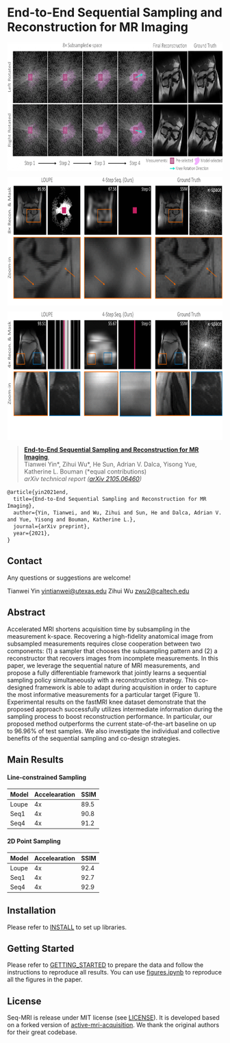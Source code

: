 # End-to-End Sequential Sampling and Reconstruction for MR Imaging

<p align="center"> <img src='docs/teaser.png' align="center" height="300px"> </p>
<p align="center"> <img src='docs/2d_animation.gif' align="center" height="300px"> </p>
<p align="center"> <img src='docs/1d_animation.gif' align="center" height="300px"> </p>

> [**End-to-End Sequential Sampling and Reconstruction for MR Imaging**](http://arxiv.org/abs/2105.06460),            
> Tianwei Yin*, Zihui Wu*, He Sun, Adrian V. Dalca, Yisong Yue, Katherine L. Bouman (*equal contributions)         
> *arXiv technical report ([arXiv 2105.06460](http://arxiv.org/abs/2105.06460))*  


    @article{yin2021end,
      title={End-to-End Sequential Sampling and Reconstruction for MR Imaging},
      author={Yin, Tianwei, and Wu, Zihui and Sun, He and Dalca, Adrian V. and Yue, Yisong and Bouman, Katherine L.},
      journal={arXiv preprint},
      year={2021},
    }


## Contact
Any questions or suggestions are welcome!

Tianwei Yin [yintianwei@utexas.edu](mailto:yintianwei@utexas.edu)
Zihui Wu [zwu2@caltech.edu](mailto:zwu2@caltech.edu)

## Abstract
Accelerated MRI shortens acquisition time by subsampling in the measurement k-space. Recovering a high-fidelity anatomical image from subsampled measurements requires close cooperation between two components: (1) a sampler that chooses the subsampling pattern and (2) a reconstructor that recovers images from incomplete measurements. In this paper, we leverage the sequential nature of MRI measurements, and propose a fully differentiable framework that jointly learns a sequential sampling policy simultaneously with a reconstruction strategy. This co-designed framework is able to adapt during acquisition in order to capture the most informative measurements for a particular target (Figure 1). Experimental results on the fastMRI knee dataset demonstrate that the proposed approach successfully utilizes intermediate information during the sampling process to boost reconstruction performance. In particular, our proposed method outperforms the current state-of-the-art baseline on up to 96.96% of test samples. We also investigate the individual and collective benefits of the sequential sampling and co-design strategies.

## Main Results 

#### Line-constrained Sampling

| Model   | Accelearation | SSIM |
|---------|---------------|------|
| Loupe   |    4x         |  89.5    |
| Seq1   |    4x         |   90.8    |
| Seq4   |    4x         |   91.2    |


#### 2D Point Sampling 

| Model   | Accelearation | SSIM |
|---------|---------------|------|
| Loupe   |    4x         |  92.4    |
| Seq1   |    4x         |   92.7    |
| Seq4   |    4x         |   92.9     | 

## Installation

Please refer to [INSTALL](docs/INSTALL.md) to set up libraries.

## Getting Started 

Please refer to [GETTING_STARTED](docs/GETTING_STARTED.md) to prepare the data and follow the instructions to reproduce all results. 
You can use [figures.ipynb](figure_reproduction/figures.ipynb) to reproduce all the figures in the paper. 

## License

Seq-MRI is release under MIT license (see [LICENSE](LICENSE)). It is developed based on a forked version of [active-mri-acquisition](https://github.com/facebookresearch/active-mri-acquisition). We thank the original authors for their great codebase. 
